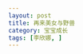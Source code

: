 ```yaml
---
layout: post
title: 再来美女与野兽
category: 宝宝成长
tags: [李欣娜, ]
---
```

<img src="http://lh5.ggpht.com/veryfaint/SFCUmQE3E0I/AAAAAAAAAOk/nypDZFY7XMU/100_2839.jpg?imgmax=720" alt="">

<img src="http://lh5.ggpht.com/veryfaint/SFCUnMycBrI/AAAAAAAAAOs/KGIvP4iFYbk/100_2842.JPG?imgmax=720" alt="">

<img src="http://lh5.ggpht.com/veryfaint/SFCUn9MJnbI/AAAAAAAAAO0/LVN0C8p7zD4/100_2843.JPG?imgmax=720" alt="">